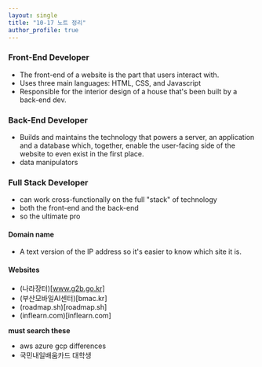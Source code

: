 ```yaml
---
layout: single
title: "10-17 노트 정리"
author_profile: true
---
```


### Front-End Developer
- The front-end of a website is the part that users interact with. 
- Uses three main languages: HTML, CSS, and Javascript
- Responsible for the interior design of a house that's been built by a back-end dev.

### Back-End Developer
- Builds and maintains the technology that powers a server, an application and a database which, together, enable the user-facing side of the website to even exist in the first place.
- data manipulators

### Full Stack Developer
- can work cross-functionally on the full "stack" of technology
- both the front-end and the back-end
- so the ultimate pro

#### Domain name
- A text version of the IP address so it's easier to know which site it is.

#### Websites
- (나라장터)[www.g2b.go.kr]
- (부산모바일AI센터)[bmac.kr]
- (roadmap.sh)[roadmap.sh]
- (inflearn.com)[inflearn.com]

**must search these**
- aws azure gcp differences
- 국민내일배움카드 대학생